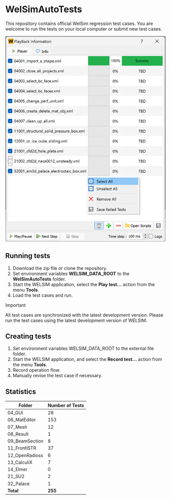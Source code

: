 # WelSimAutoTests
This repository contains official WelSim regression test cases. You are welcome to run the tests on your local computer or submit new test cases.

![WELSIM regression GUI](https://github.com/WelSimLLC/WelSimAutoTests/blob/main/98_Gallery/welsim_regression_system_playback_ui_clean.png)

## Running tests
1. Download the zip file or clone the repository.
2. Set environment variables **WELSIM_DATA_ROOT** to the **WelSimAutoTests** folder.
3. Start the WELSIM application, select the **Play test...** action from the menu **Tools**.
4. Load the test cases and run.

> [!IMPORTANT]
> All test cases are synchronized with the latest development version. Please run the test cases using the latest development version of WELSIM. 

## Creating tests
1. Set environment variables WELSIM_DATA_ROOT to the external file folder.
2. Start the WELSIM application, and select the **Record test...** action from the menu **Tools**.
3. Record operation flow.
4. Manually revise the test case if necessary. 



## Statistics
| **Folder** | **Number of Tests** |
|------------|---------------------|
| 04_GUI | 28 |
| 06_MatEditor | 153 |
| 07_Mesh | 12 |
| 08_Result | 1 |
| 09_BeamSection | 8 |
| 11_FrontISTR | 37 |
| 12_OpenRadioss | 6 |
| 13_CalculiX | 7 |
| 14_Elmer | 0 |
| 21_SU2 | 2 |
| 32_Palace | 1 |
| **Total** | **255** |

